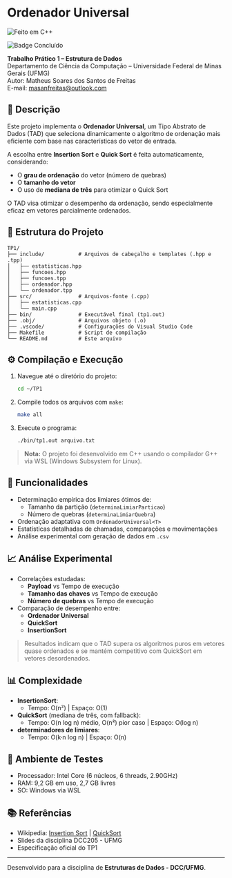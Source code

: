# Ordenador Universal
![Feito em C++](https://img.shields.io/badge/C%2B%2B-Feito%20em-blue)

![Badge Concluído](https://img.shields.io/badge/Status-Conclu%C3%ADdo-brightgreen)

**Trabalho Prático 1 – Estrutura de Dados**  
Departamento de Ciência da Computação – Universidade Federal de Minas Gerais (UFMG)  
Autor: Matheus Soares dos Santos de Freitas  
E-mail: masanfreitas@outlook.com

## 🧩 Descrição

Este projeto implementa o **Ordenador Universal**, um Tipo Abstrato de Dados (TAD) que seleciona dinamicamente o algoritmo de ordenação mais eficiente com base nas características do vetor de entrada.

A escolha entre **Insertion Sort** e **Quick Sort** é feita automaticamente, considerando:

- O **grau de ordenação** do vetor (número de quebras)
- O **tamanho do vetor**
- O uso de **mediana de três** para otimizar o Quick Sort

O TAD visa otimizar o desempenho da ordenação, sendo especialmente eficaz em vetores parcialmente ordenados.

## 📁 Estrutura do Projeto

```
TP1/
├── include/           # Arquivos de cabeçalho e templates (.hpp e .tpp)
│   ├── estatisticas.hpp
│   ├── funcoes.hpp
│   ├── funcoes.tpp
│   ├── ordenador.hpp
│   └── ordenador.tpp
├── src/               # Arquivos-fonte (.cpp)
│   ├── estatisticas.cpp
│   └── main.cpp
├── bin/               # Executável final (tp1.out)
├── .obj/              # Arquivos objeto (.o)
├── .vscode/           # Configurações do Visual Studio Code
├── Makefile           # Script de compilação
└── README.md          # Este arquivo
```

## ⚙️ Compilação e Execução

1. Navegue até o diretório do projeto:
   ```bash
   cd ~/TP1
   ```

2. Compile todos os arquivos com `make`:
   ```bash
   make all
   ```

3. Execute o programa:
   ```bash
   ./bin/tp1.out arquivo.txt
   ```

> **Nota:** O projeto foi desenvolvido em C++ usando o compilador G++ via WSL (Windows Subsystem for Linux).

## 🧠 Funcionalidades

- Determinação empírica dos limiares ótimos de:
  - Tamanho da partição (`determinaLimiarParticao`)
  - Número de quebras (`determinaLimiarQuebra`)
- Ordenação adaptativa com `OrdenadorUniversal<T>`
- Estatísticas detalhadas de chamadas, comparações e movimentações
- Análise experimental com geração de dados em `.csv`

## 📈 Análise Experimental

- Correlações estudadas:
  - **Payload** vs Tempo de execução
  - **Tamanho das chaves** vs Tempo de execução
  - **Número de quebras** vs Tempo de execução
- Comparação de desempenho entre:
  - **Ordenador Universal**
  - **QuickSort**
  - **InsertionSort**

> Resultados indicam que o TAD supera os algoritmos puros em vetores quase ordenados e se mantém competitivo com QuickSort em vetores desordenados.

## 📊 Complexidade

- **InsertionSort**:  
  - Tempo: O(n²) | Espaço: O(1)
- **QuickSort** (mediana de três, com fallback):  
  - Tempo: O(n log n) médio, O(n²) pior caso | Espaço: O(log n)
- **determinadores de limiares**:  
  - Tempo: O(k·n log n) | Espaço: O(n)

## 🧪 Ambiente de Testes

- Processador: Intel Core (6 núcleos, 6 threads, 2.90GHz)
- RAM: 9,2 GB em uso, 2,7 GB livres
- SO: Windows via WSL

## 📚 Referências

- Wikipedia: [Insertion Sort](https://pt.wikipedia.org/wiki/Insertion_sort) | [QuickSort](https://pt.wikipedia.org/wiki/Quicksort)  
- Slides da disciplina DCC205 - UFMG  
- Especificação oficial do TP1

---

Desenvolvido para a disciplina de **Estruturas de Dados - DCC/UFMG**.
